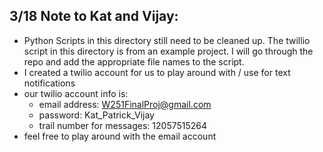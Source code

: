 ## 3/18 Note to Kat and Vijay: ##
   - Python Scripts in this directory still need to be cleaned up. The twillio script in this directory is from an example project. I will go through the repo and add the appropriate file names to the script.
   - I created a twilio account for us to play around with / use for text notifications
   - our twilio account info is:
      - email address: W251FinalProj@gmail.com 
      - password: Kat_Patrick_Vijay
      - trail number for messages: 12057515264
   - feel free to play around with the email account
   
